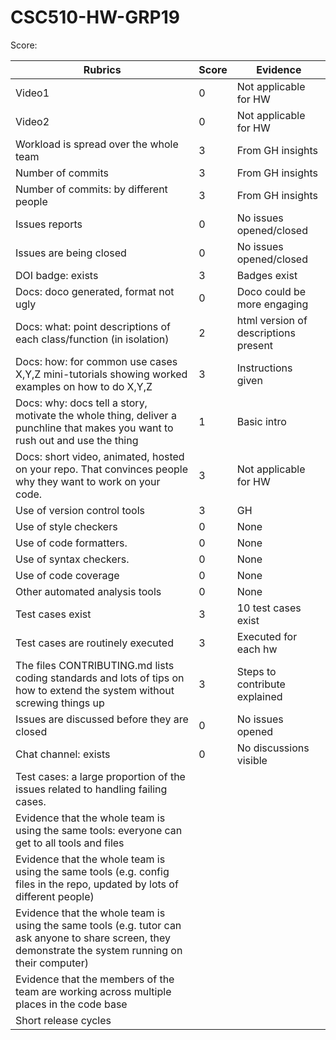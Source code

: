 # CSC510-HW-GRP19

Score: 

|Rubrics|Score|Evidence|
|-----|---------|---------|
|Video1| 0 | Not applicable for HW  | 
|Video2| 0 | Not applicable for HW | 
|Workload is spread over the whole team | 3 | From GH insights |
|Number of commits| 3 | From GH insights |
|Number of commits: by different people| 3 | From GH insights |
|Issues reports | 0 | No issues opened/closed |
|Issues are being closed| 0 | No issues opened/closed |
|DOI badge: exists| 3 | Badges exist |
|Docs: doco generated, format not ugly | 0 | Doco could be more engaging |
|Docs: what: point descriptions of each class/function (in isolation) | 2 | html version of descriptions present |
|Docs: how: for common use cases X,Y,Z mini-tutorials showing worked examples on how to do X,Y,Z| 3 | Instructions given |
|Docs: why: docs tell a story, motivate the whole thing, deliver a punchline that makes you want to rush out and use the thing| 1 | Basic intro |
|Docs: short video, animated, hosted on your repo. That convinces people why they want to work on your code.| 3 | Not applicable for HW |
|Use of version control tools| 3 | GH |
|Use of style checkers | 0 | None |
|Use of code formatters. | 0 | None |
|Use of syntax checkers. | 0 | None |
|Use of code coverage | 0 | None |
|Other automated analysis tools| 0 | None |
|Test cases exist| 3 | 10 test cases exist |
|Test cases are routinely executed| 3 | Executed for each hw |
|The files CONTRIBUTING.md lists coding standards and lots of tips on how to extend the system without screwing things up| 3 | Steps to contribute explained |
|Issues are discussed before they are closed| 0 | No issues opened |
|Chat channel: exists| 0 | No discussions visible |
|Test cases: a large proportion of the issues related to handling failing cases.|  |  |
|Evidence that the whole team is using the same tools: everyone can get to all tools and files|  | 
|Evidence that the whole team is using the same tools (e.g. config files in the repo, updated by lots of different people)|  | 
|Evidence that the whole team is using the same tools (e.g. tutor can ask anyone to share screen, they demonstrate the system running on their computer)|  | 
|Evidence that the members of the team are working across multiple places in the code base|  | 
|Short release cycles |  |  |

